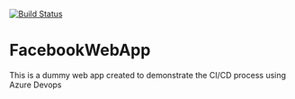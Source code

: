 [![Build Status](https://dev.azure.com/aniruddha2018/facebook%20application/_apis/build/status/anikudAK.FacebookWebApp?branchName=master)](https://dev.azure.com/aniruddha2018/facebook%20application/_build/latest?definitionId=2&branchName=master)

# FacebookWebApp
This is a dummy web app created to demonstrate the CI/CD process using Azure Devops
